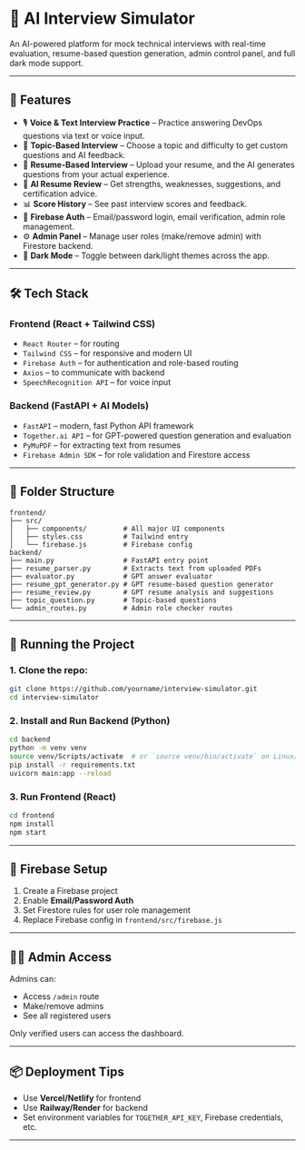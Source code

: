# 🤖 AI Interview Simulator

An AI-powered platform for mock technical interviews with real-time evaluation, resume-based question generation, admin control panel, and full dark mode support.

---

## 🚀 Features

- 🎙️ **Voice & Text Interview Practice** – Practice answering DevOps questions via text or voice input.
- 🧠 **Topic-Based Interview** – Choose a topic and difficulty to get custom questions and AI feedback.
- 📄 **Resume-Based Interview** – Upload your resume, and the AI generates questions from your actual experience.
- 🧾 **AI Resume Review** – Get strengths, weaknesses, suggestions, and certification advice.
- 📊 **Score History** – See past interview scores and feedback.
- 🔐 **Firebase Auth** – Email/password login, email verification, admin role management.
- ⚙️ **Admin Panel** – Manage user roles (make/remove admin) with Firestore backend.
- 🌙 **Dark Mode** – Toggle between dark/light themes across the app.

---

## 🛠 Tech Stack

### Frontend (React + Tailwind CSS)
- `React Router` – for routing
- `Tailwind CSS` – for responsive and modern UI
- `Firebase Auth` – for authentication and role-based routing
- `Axios` – to communicate with backend
- `SpeechRecognition API` – for voice input

### Backend (FastAPI + AI Models)
- `FastAPI` – modern, fast Python API framework
- `Together.ai API` – for GPT-powered question generation and evaluation
- `PyMuPDF` – for extracting text from resumes
- `Firebase Admin SDK` – for role validation and Firestore access

---

## 📁 Folder Structure

```
frontend/
├── src/
│   ├── components/         # All major UI components
│   ├── styles.css          # Tailwind entry
│   └── firebase.js         # Firebase config
backend/
├── main.py                 # FastAPI entry point
├── resume_parser.py        # Extracts text from uploaded PDFs
├── evaluator.py            # GPT answer evaluator
├── resume_gpt_generator.py # GPT resume-based question generator
├── resume_review.py        # GPT resume analysis and suggestions
├── topic_question.py       # Topic-based questions
└── admin_routes.py         # Admin role checker routes
```

---

## 🧪 Running the Project

### 1. Clone the repo:
```bash
git clone https://github.com/yourname/interview-simulator.git
cd interview-simulator
```

### 2. Install and Run Backend (Python)
```bash
cd backend
python -m venv venv
source venv/Scripts/activate  # or `source venv/bin/activate` on Linux/macOS
pip install -r requirements.txt
uvicorn main:app --reload
```

### 3. Run Frontend (React)
```bash
cd frontend
npm install
npm start
```

---

## 🔐 Firebase Setup

1. Create a Firebase project
2. Enable **Email/Password Auth**
3. Set Firestore rules for user role management
4. Replace Firebase config in `frontend/src/firebase.js`

---

## 👩‍💼 Admin Access

Admins can:
- Access `/admin` route
- Make/remove admins
- See all registered users

Only verified users can access the dashboard.

---

## 📦 Deployment Tips

- Use **Vercel/Netlify** for frontend
- Use **Railway/Render** for backend
- Set environment variables for `TOGETHER_API_KEY`, Firebase credentials, etc.

---

